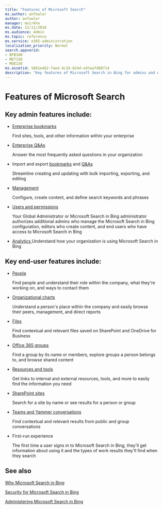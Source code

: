 ```yaml
---
title: "Features of Microsoft Search"
ms.author: anfowler
author: anfowler
manager: mnirkhe
ms.date: 12/11/2018
ms.audience: Admin
ms.topic: reference
ms.service: o365-administration
localization_priority: Normal
search.appverid:
- BFB160
- MET150
- MOE150
ms.assetid: 5861e462-faed-4c3d-824d-ed3aafd80714
description: "Key features of Microsoft Search in Bing for admins and end users include bookmarks, Q&As, and management and data insights"
---
```


# Features of Microsoft Search

## Key admin features include:

- [Enterprise bookmarks](../bookmarks/create-and-manage-bookmarks.md)
    
    Find sites, tools, and other information within your enterprise
    
- [Enterprise Q&As](../q-as/create-and-manage-qas.md)
    
    Answer the most frequently asked questions in your organization
    
- Import and export [bookmarks](../bookmarks/bulk-create-bookmarks.md) and [Q&As](../q-as/bulk-create-qas.md)
    
    Streamline creating and updating with bulk importing, exporting, and editing
    
- [Management](../setup/set-up-microsoft-search.md)
    
    Configure, create content, and define search keywords and phrases
    
- [Users and permissions](../setup/add-users.md)
    
    Your Global Administrator or Microsoft Search in Bing administrator authorizes additional admins who manage the Microsoft Search in Bing configuration, editors who create content, and end users who have access to Microsoft Search in Bing
    
- [Analytics ](../get-insights.md) Understand how your organization is using Microsoft Search in Bing 
    
## Key end-user features include:

- [People](../use/find-people-and-groups.md)
    
    Find people and understand their role within the company, what they're working on, and ways to contact them
    
- [Organizational charts](../use/find-people-and-groups.md)
    
    Understand a person's place within the company and easily browse their peers, management, and direct reports
    
- [Files](../use/find-files.md)
    
    Find contextual and relevant files saved on SharePoint and OneDrive for Business
    
- [Office 365 groups](../use/find-people-and-groups.md)
    
    Find a group by its name or members, explore groups a person belongs to, and browse shared content
    
- [Resources and tools](../use/find-resources-tools-and-more.md)
    
    Get links to internal and external resources, tools, and more to easily find the information you need
    
- [SharePoint sites](../use/find-sharepoint-sites.md)
    
    Search for a site by name or see results for a person or group
    
- [Teams and Yammer conversations](../use/find-conversations.md)
    
    Find contextual and relevant results from public and group conversations
    
- First-run experience
    
    The first time a user signs in to Microsoft Search in Bing, they'll get information about using it and the types of work results they'll find when they search
    
## See also

[Why Microsoft Search in Bing](why-microsoft-search.md)
  
[Security for Microsoft Search in Bing](security.md)
  
[Administering Microsoft Search in Bing](https://support.office.com/article/58cb3d89-b46c-45c1-91a2-21b81c1f0c33.aspx)
  

